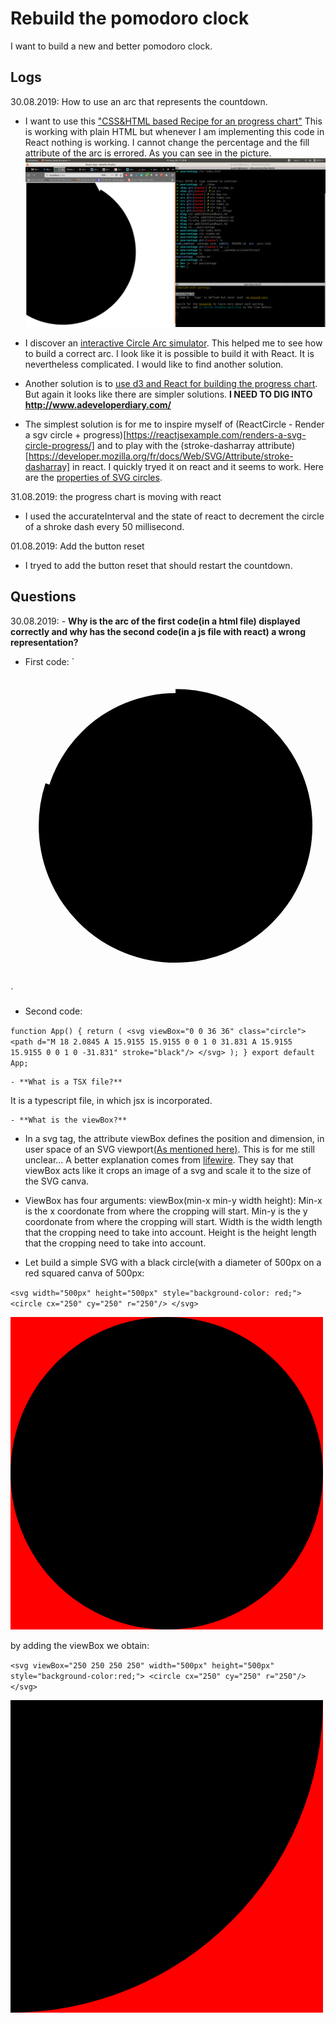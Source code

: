 # Rebuild the pomodoro clock

I want to build a new and better pomodoro clock.

## Logs
30.08.2019: How to use an arc that represents the countdown.

- I want to use this ["CSS&HTML based Recipe for an progress chart"](https://medium.com/@pppped/how-to-code-a-responsive-circular-percentage-chart-with-svg-and-css-3632f8cd7705)
This is working with plain HTML but whenever I am implementing this code in React nothing is working. I cannot change the percentage and the fill attribute of the arc is errored. As you can see in the picture.
![wrong behavior of the fill attribute](./pictures/wrongFillAttribute.png)

- I discover an [interactive Circle Arc simulator](http://xahlee.info/js/svg_circle_arc.html). This helped me to see how to build a correct arc. I look like it is possible to build it with React. It is nevertheless complicated. I would like to find another solution.

- Another solution is to [use d3 and React for building the progress chart](http://www.adeveloperdiary.com/react-js/integrate-react-and-d3/). But again it looks like there are simpler solutions. **I NEED TO DIG INTO http://www.adeveloperdiary.com/**

- The simplest solution is for me to inspire myself of (ReactCircle - Render a sgv circle + progress)[https://reactjsexample.com/renders-a-svg-circle-progress/] and to play with the (stroke-dasharray attribute)[https://developer.mozilla.org/fr/docs/Web/SVG/Attribute/stroke-dasharray] in react. I quickly tryed it on react and it seems to work. Here are the [properties of SVG circles](https://www.w3schools.com/graphics/svg_circle.asp).

31.08.2019:  the progress chart is moving with react
- I used the accurateInterval and the state of react to decrement the circle of a shroke dash every 50 millisecond.

01.08.2019: Add the button reset
- I tryed to add the button reset that should restart the countdown.

## Questions

30.08.2019:
	- **Why is the arc of the first code(in a html file) displayed correctly and why has the second code(in a js file with react) a wrong representation?**

* First code:
`<html>
	
	<body>
		<svg viewBox="0 0 36 36">
			<path style="display:block; margin:10px auto; max-width:80%; max-height:250px;" stroke-dasharray="80, 20" d="M18 2.0845 a 15.9155 15.9155 0 0 1 0 31.831 a 15.9155 15.9155 0 0 1 0 -31.831" stroke-width="1" stroke="black"/>
		</svg>
		<script src="
		<script src="index.js"></script>
	</body>
</html>`

* Second code:

`function App() {
  return (
	    <svg viewBox="0 0 36 36" class="circle">
  		<path d="M 18 2.0845
	  		A 15.9155 15.9155 0 0 1 0 31.831
	  		A 15.9155 15.9155 0 0 1 0 -31.831" stroke="black"/>
	  </svg>
  );
}
export default App;`

	- **What is a TSX file?**
It is a typescript file, in which jsx is incorporated.
	
	- **What is the viewBox?**
* In a svg tag, the attribute viewBox defines the position and dimension, in user space of an SVG viewport[(As mentioned here)](https://developer.mozilla.org/en-US/docs/Web/SVG/Attribute/viewBox). This is for me still unclear... A better explanation comes from [lifewire](https://www.lifewire.com/svg-viewbox-attribute-3469829). They say that viewBox acts like it crops an image of a svg and scale it to the size of the SVG canva.

* ViewBox has four arguments: viewBox(min-x min-y width height):
Min-x is the x coordonate from where the cropping will start.
Min-y is the y coordonate from where the cropping will start.
Width is the width length that the cropping need to take into account.
Height is the height length that the cropping need to take into account.

* Let build a simple SVG with a black circle(with a diameter of 500px on a red squared canva of 500px:

`<svg width="500px" height="500px" style="background-color: red;">
	<circle cx="250" cy="250" r="250"/>
</svg>`


<svg width="500px" height="500px" style="background-color: red;">
	<circle cx="250" cy="250" r="250"/>
</svg>

by adding the viewBox we obtain:

`<svg viewBox="250 250 250 250" width="500px" height="500px" style="background-color:red;">
 <circle cx="250" cy="250" r="250"/>
</svg>`

<svg viewBox="250 250 250 250" width="500px" height="500px" style="background-color:red;">
 <circle cx="250" cy="250" r="250"/>
</svg>


